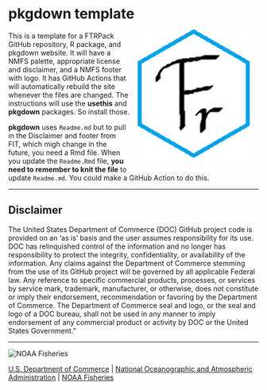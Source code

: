 <!-- README.md is generated from README.Rmd. Please edit that file -->

# pkgdown template <img src="man/figures/logo.png" align="right" style="padding: 10px"/>

This is a template for a FTRPack GitHub repository, R package, and
pkgdown website. It will have a NMFS palette, appropriate license and
disclaimer, and a NMFS footer with logo. It has GitHub Actions that will
automatically rebuild the site whenever the files are changed. The
instructions will use the **usethis** and **pkgdown** packages. So
install those.

**pkgdown** uses `Readme.md` but to pull in the Disclaimer and footer
from FIT, which migh change in the future, you need a Rmd file. When you
update the `Readme.Rmd` file, **you need to remember to knit the file**
to update `Readme.md`. You could make a GitHub Action to do this.

<!-- Do not edit below. This adds the Disclaimer and NMFS footer. -->

------------------------------------------------------------------------

## Disclaimer

The United States Department of Commerce (DOC) GitHub project code is
provided on an ‘as is’ basis and the user assumes responsibility for its
use. DOC has relinquished control of the information and no longer has
responsibility to protect the integrity, confidentiality, or
availability of the information. Any claims against the Department of
Commerce stemming from the use of its GitHub project will be governed by
all applicable Federal law. Any reference to specific commercial
products, processes, or services by service mark, trademark,
manufacturer, or otherwise, does not constitute or imply their
endorsement, recommendation or favoring by the Department of Commerce.
The Department of Commerce seal and logo, or the seal and logo of a DOC
bureau, shall not be used in any manner to imply endorsement of any
commercial product or activity by DOC or the United States Government.”

------------------------------------------------------------------------

<img src="https://raw.githubusercontent.com/nmfs-general-modeling-tools/nmfspalette/main/man/figures/noaa-fisheries-rgb-2line-horizontal-small.png" width="200" style="height: 75px !important;"  alt="NOAA Fisheries">

[U.S. Department of Commerce](https://www.commerce.gov/) \| [National
Oceanographic and Atmospheric Administration](https://www.noaa.gov) \|
[NOAA Fisheries](https://www.fisheries.noaa.gov/)
